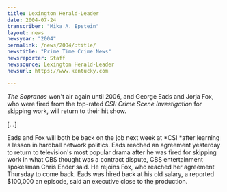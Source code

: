 ```yaml
---
title: Lexington Herald-Leader
date: 2004-07-24
transcriber: "Mika A. Epstein"
layout: news
newsyear: "2004"
permalink: /news/2004/:title/
newstitle: "Prime Time Crime News"
newsreporter: Staff
newssource: Lexington Herald-Leader
newsurl: https://www.kentucky.com

---
```


_The Sopranos_ won't air again until 2006, and George Eads and Jorja Fox, who were fired from the top-rated _CSI: Crime Scene Investigation_ for skipping work, will return to their hit show.

[...]

Eads and Fox will both be back on the job next week at *CSI *after learning a lesson in hardball network politics. Eads reached an agreement yesterday to return to television's most popular drama after he was fired for skipping work in what CBS thought was a contract dispute, CBS entertainment spokesman Chris Ender said. He rejoins Fox, who reached her agreement Thursday to come back. Eads was hired back at his old salary, a reported $100,000 an episode, said an executive close to the production.
